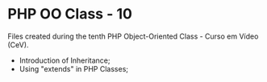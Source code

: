 # PHP OO Class - 10
Files created during the tenth PHP Object-Oriented Class - Curso em Vídeo (CeV).

- Introduction of Inheritance;
- Using "extends" in PHP Classes;